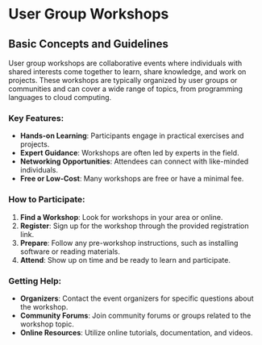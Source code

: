 # User Group Workshops

## Basic Concepts and Guidelines

User group workshops are collaborative events where individuals with shared interests come together to learn, share knowledge, and work on projects. These workshops are typically organized by user groups or communities and can cover a wide range of topics, from programming languages to cloud computing.

### Key Features:
- **Hands-on Learning**: Participants engage in practical exercises and projects.
- **Expert Guidance**: Workshops are often led by experts in the field.
- **Networking Opportunities**: Attendees can connect with like-minded individuals.
- **Free or Low-Cost**: Many workshops are free or have a minimal fee.

### How to Participate:
1. **Find a Workshop**: Look for workshops in your area or online.
2. **Register**: Sign up for the workshop through the provided registration link.
3. **Prepare**: Follow any pre-workshop instructions, such as installing software or reading materials.
4. **Attend**: Show up on time and be ready to learn and participate.

### Getting Help:
- **Organizers**: Contact the event organizers for specific questions about the workshop.
- **Community Forums**: Join community forums or groups related to the workshop topic.
- **Online Resources**: Utilize online tutorials, documentation, and videos.
